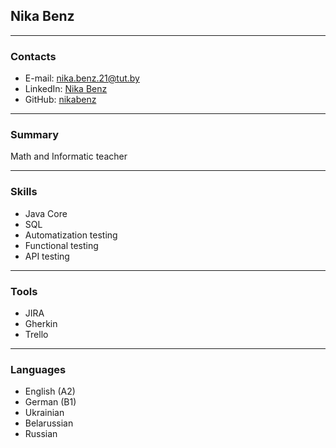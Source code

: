 ## **Nika Benz**
***

### **Contacts**
 * E-mail: [nika.benz.21@tut.by](https://gmail.com)
 * LinkedIn: [Nika Benz](https://linkedin.com/in/nika-benz)
 * GitHub: [nikabenz](https://github.com/nikabenz/rsschool-cv)
 ***

### **Summary**
  Math and Informatic teacher
 ***

### **Skills**
 * Java Core
 * SQL
 * Automatization testing
 * Functional testing
 * API testing
 ***

### **Tools**
 * JIRA
 * Gherkin
 * Trello
 ***

### **Languages**
 * English (A2)
 * German (B1)
 * Ukrainian
 * Belarussian
 * Russian

